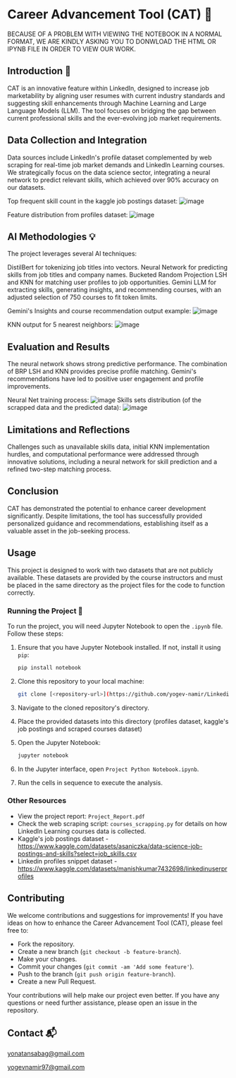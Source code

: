 # Career Advancement Tool (CAT) 🚀<!-- Largest title: h1 -->
  BECAUSE OF A PROBLEM WITH VIEWING THE NOTEBOOK IN A NORMAL FORMAT, WE ARE KINDLY ASKING YOU TO DONWLOAD THE HTML OR IPYNB FILE IN ORDER TO VIEW OUR WORK.
## Introduction 📝<!-- Second largest title: h2 -->
CAT is an innovative feature within LinkedIn, designed to increase job marketability by aligning user resumes with current industry standards and suggesting skill enhancements through Machine Learning and Large Language Models (LLM). The tool focuses on bridging the gap between current professional skills and the ever-evolving job market requirements.

## Data Collection and Integration <!-- h3 -->
Data sources include LinkedIn's profile dataset complemented by web scraping for real-time job market demands and LinkedIn Learning courses. We strategically focus on the data science sector, integrating a neural network to predict relevant skills, which achieved over 90% accuracy on our datasets.

Top frequent skill count in the kaggle job postings dataset:
![image](https://github.com/yogev-namir/Linkedin-Career-Advancement-Tool-CAT/assets/81235287/93d66362-50cb-43fe-849a-1a3c72eae86f)

Feature distribution from profiles dataset:
![image](https://github.com/yogev-namir/Linkedin-Career-Advancement-Tool-CAT/assets/81235287/2638f24e-827f-43e2-8fac-8b33fd57874a)


## AI Methodologies 💡<!-- h4 -->
The project leverages several AI techniques:

DistilBert for tokenizing job titles into vectors.
Neural Network for predicting skills from job titles and company names.
Bucketed Random Projection LSH and KNN for matching user profiles to job opportunities.
Gemini LLM for extracting skills, generating insights, and recommending courses, with an adjusted selection of 750 courses to fit token limits.

Gemini's Insights and course recommendation output example:
![image](https://github.com/yogev-namir/Linkedin-Career-Advancement-Tool-CAT/assets/81235287/2891d644-0b9d-41d9-87e9-dbf2a99c6bff)

KNN output for 5 nearest neighbors:
![image](https://github.com/yogev-namir/Linkedin-Career-Advancement-Tool-CAT/assets/81235287/b68c1d9b-2fbe-4ad9-a1e3-0f4e70c7ed90)


## Evaluation and Results <!-- h5 -->
The neural network shows strong predictive performance. The combination of BRP LSH and KNN provides precise profile matching. Gemini's recommendations have led to positive user engagement and profile improvements.

Neural Net training process:
![image](https://github.com/yogev-namir/Linkedin-Career-Advancement-Tool-CAT/assets/81235287/4aa553e7-6543-416a-aa42-c42796073fc0)
Skills sets distribution (of the scrapped data and the predicted data):
![image](https://github.com/yogev-namir/Linkedin-Career-Advancement-Tool-CAT/assets/81235287/1924ada4-d183-4f7b-af3d-1524f2d82a87)

## Limitations and Reflections <!-- Smallest title: h6 -->
Challenges such as unavailable skills data, initial KNN implementation hurdles, and computational performance were addressed through innovative solutions, including a neural network for skill prediction and a refined two-step matching process.

## Conclusion <!-- Back to h2 for section consistency -->
CAT has demonstrated the potential to enhance career development significantly. Despite limitations, the tool has successfully provided personalized guidance and recommendations, establishing itself as a valuable asset in the job-seeking process.



## Usage

This project is designed to work with two datasets that are not publicly available. These datasets are provided by the course instructors and must be placed in the same directory as the project files for the code to function correctly.

### Running the Project 🏃

To run the project, you will need Jupyter Notebook to open the `.ipynb` file. Follow these steps:

1. Ensure that you have Jupyter Notebook installed. If not, install it using `pip`:

    ```bash
    pip install notebook
    ```

2. Clone this repository to your local machine:

    ```bash
    git clone [<repository-url>](https://github.com/yogev-namir/Linkedin-Career-Advancement-Tool-CAT)
    ```

3. Navigate to the cloned repository's directory.

4. Place the provided datasets into this directory (profiles dataset, kaggle's job postings and scraped courses dataset)

5. Open the Jupyter Notebook:

    ```bash
    jupyter notebook
    ```

6. In the Jupyter interface, open `Project Python Notebook.ipynb`.

7. Run the cells in sequence to execute the analysis.

### Other Resources

- View the project report: `Project_Report.pdf`
- Check the web scraping script: `courses_scrapping.py` for details on how LinkedIn Learning courses data is collected.
- Kaggle's job postings dataset - https://www.kaggle.com/datasets/asaniczka/data-science-job-postings-and-skills?select=job_skills.csv
- Linkedin profiles snippet dataset - https://www.kaggle.com/datasets/manishkumar7432698/linkedinuserprofiles

## Contributing

We welcome contributions and suggestions for improvements! If you have ideas on how to enhance the Career Advancement Tool (CAT), please feel free to:

- Fork the repository.
- Create a new branch (`git checkout -b feature-branch`).
- Make your changes.
- Commit your changes (`git commit -am 'Add some feature'`).
- Push to the branch (`git push origin feature-branch`).
- Create a new Pull Request.

Your contributions will help make our project even better. If you have any questions or need further assistance, please open an issue in the repository.

## Contact 📬
yonatansabag@gmail.com

yogevnamir97@gmail.com

